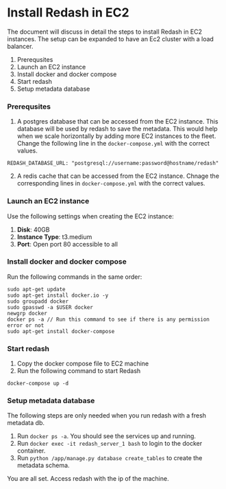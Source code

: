 # Install Redash in EC2
The document will discuss in detail the steps to install Redash in EC2 instances. The setup can be expanded to have an Ec2 cluster with a load balancer. 

1. Prerequsites
2. Launch an EC2 instance
3. Install docker and docker compose
4. Start redash
5. Setup metadata database

### Prerequsites
1. A postgres database that can be accessed from the EC2 instance. This database will be used by redash to save the metadata. This would help when we scale horizontally by adding more EC2 instances to the fleet. Change the following line in the `docker-compose.yml` with the correct values. 
```
REDASH_DATABASE_URL: "postgresql://username:password@hostname/redash"
```
2. A redis cache that can be accessed from the EC2 instance. Chnage the corresponding lines in `docker-compose.yml` with the correct values.

### Launch an EC2 instance
Use the following settings when creating the EC2 instance:
1. **Disk**: 40GB
2. **Instance Type**: t3.medium
3. **Port**: Open port 80 accessible to all

### Install docker and docker compose
Run the following commands in the same order:
```
sudo apt-get update
sudo apt-get install docker.io -y
sudo groupadd docker
sudo gpasswd -a $USER docker
newgrp docker
docker ps -a // Run this command to see if there is any permission error or not
sudo apt-get install docker-compose
```
### Start redash
1. Copy the docker compose file to EC2 machine
2. Run the following command to start Redash
```
docker-compose up -d
```

### Setup metadata database
The following steps are only needed when you run redash with a fresh metadata db. 
1. Run `docker ps -a`. You should see the services up and running. 
2. Run `docker exec -it redash_server_1 bash` to login to the docker container. 
3. Run `python /app/manage.py database create_tables` to create the metadata schema. 

You are all set. Access redash with the ip of the machine. 

